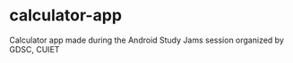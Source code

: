 # calculator-app
Calculator app made during the Android Study Jams session organized by GDSC, CUIET
